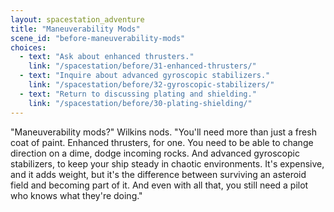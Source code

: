 ```yaml
---
layout: spacestation_adventure
title: "Maneuverability Mods"
scene_id: "before-maneuverability-mods"
choices:
  - text: "Ask about enhanced thrusters."
    link: "/spacestation/before/31-enhanced-thrusters/"
  - text: "Inquire about advanced gyroscopic stabilizers."
    link: "/spacestation/before/32-gyroscopic-stabilizers/"
  - text: "Return to discussing plating and shielding."
    link: "/spacestation/before/30-plating-shielding/"
---
```


"Maneuverability mods?" Wilkins nods. "You'll need more than just a fresh coat of paint. Enhanced thrusters, for one. You need to be able to change direction on a dime, dodge incoming rocks. And advanced gyroscopic stabilizers, to keep your ship steady in chaotic environments. It's expensive, and it adds weight, but it's the difference between surviving an asteroid field and becoming part of it. And even with all that, you still need a pilot who knows what they're doing."
